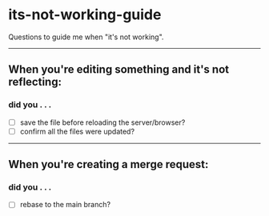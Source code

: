 # its-not-working-guide
Questions to guide me when "it's not working".

----

## When you're editing something and it's not reflecting:
### did you . . .
- [ ] save the file before reloading the server/browser?
- [ ] confirm all the files were updated? 

----

## When you're creating a merge request:
### did you . . .
- [ ] rebase to the main branch?

